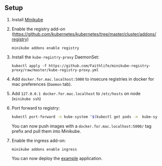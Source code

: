 ## Setup

1. Install [Minikube](https://github.com/kubernetes/minikube)

1. Enable the registry add-on
   (https://github.com/kubernetes/kubernetes/tree/master/cluster/addons/registry)

   `minikube addons enable registry`

1. Install the `kube-registry-proxy` DaemonSet:

   `kubectl apply -f
   https://github.com/Faithlife/minikube-registry-proxy/raw/master/kube-registry-proxy.yml`

1. Add `docker.for.mac.localhost:5000` to insecure registries in docker for mac
   preferences (`Daemon` tab).

1. Add `127.0.0.1 docker.for.mac.localhost` to `/etc/hosts` on node (`minikube
   ssh`)

1. Port forward to registry:

   ```bash
   kubectl port-forward -n kube-system "$(kubectl get pods -n  kube-system -o name | grep /registry | cut -d/ -f2)" 5000 >/dev/null 2>&1 &
   ```

   You can now push images with a `docker.for.mac.localhost:5000/` tag prefix
   and pull them into Minikube.

1. Enable the ingress add-on:

   `minikube addons enable ingress`

   You can now deploy the [example](../../../example) application.
